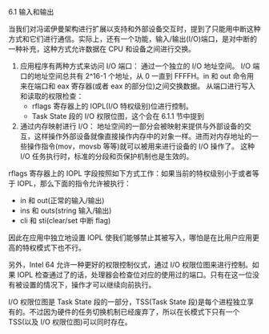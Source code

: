 6.1 输入和输出

当我们对冯诺伊曼架构进行扩展以支持和外部设备交互时，提到了只能用中断这种方式和它们进行通信。实际上，还有一个功能，输入/输出\(I/O\)端口，是对中断的一种补充，这种方式允许数据在 CPU 和设备之间进行交换。

1. 应用程序有两种方式来访问 I/O 端口：
   通过一个独立的 I/O 地址空间。
   I/O 端口的地址空间总共有 2^16-1 个地址，从 0 一直到 FFFFH。in 和 out 命令用来在端口和 eax 寄存器\(或者 eax 的部分位\)之间交换数据。
   从端口进行写入和读取的权限检查：
   * rflags 寄存器上的 IOPL\(I/O 特权级别\)位进行控制。
   * Task State 段的 I/O 权限位图，这个会在 6.1.1 节中提到
2. 通过内存映射进行 I/O：
   地址空间的一部分会被映射来提供与外部设备的交互，这样操作外部设备就像直接操作内存中的对象一样。进而对内存地址的一些操作指令\(mov，movsb 等等\)就可以被用来进行设备的 I/O 操作了。
   这种 I/O 任务执行时，标准的分段和页保护机制也是生效的。

rflags 寄存器上的 IOPL 字段按照如下方式工作：如果当前的特权级别小于或者等于 IOPL，那么下面的指令允许被执行：

* in 和 out\(正常的输入/输出\)
* ins 和 outs\(string 输入/输出\)
* cli 和 sti\(clear/set 中断 flag\)

因此在应用中独立地设置 IOPL 使我们能够禁止其被写入，哪怕是在比用户应用更高的特权模式下也不行。

另外，Intel 64 允许一种更好的权限控制仪式，通过 I/O 权限位图来进行控制。如果 IOPL 检查通过了的话，处理器会检查位对应的使用过的端口。只有在这一位没有被设置的情况下，操作才可以继续向前执行。

I/O 权限位图是 Task State 段的一部分，TSS\(Task State 段\)是每个进程独立享有的。不过因为硬件的任务切换机制已经废弃了，所以在长模式下只有一个 TSS\(以及 I/O 权限位图\)可以同时存在。

